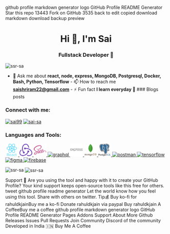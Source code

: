 github profile markdown generator logo GitHub Profile README Generator Star this
repo 13443 Fork on GitHub 3535 back to edit copied download markdown download
backup preview
<h1 align="center">Hi 👋, I'm Sai</h1>
<h3 align="center">Fullstack Developer 🚀</h3>

<p align="left">
  <img
    src="https://komarev.com/ghpvc/?username=ssr-sa&label=Profile%20views&color=0e75b6&style=flat"
    alt="ssr-sa"
  />
</p>

- 💬 Ask me about **react, node, express, MongoDB, Postgresql, Docker, Bash,
Python, Tensorflow** - 📫 How to reach me **saishriram22@gmail.com** - ⚡ Fun
fact **I learn everyday 👀** ### Blogs posts
<!-- BLOG-POST-LIST:START -->
<!-- BLOG-POST-LIST:END -->

<h3 align="left">Connect with me:</h3>
<p align="left">
  <a href="https://dev.to/sai99" target="blank"
    ><img
      align="center"
      src="https://raw.githubusercontent.com/rahuldkjain/github-profile-readme-generator/master/src/images/icons/Social/devto.svg"
      alt="sai99"
      height="30"
      width="40"
  /></a>
  <a href="https://linkedin.com/in/sai-sa" target="blank"
    ><img
      align="center"
      src="https://raw.githubusercontent.com/rahuldkjain/github-profile-readme-generator/master/src/images/icons/Social/linked-in-alt.svg"
      alt="sai-sa"
      height="30"
      width="40"
  /></a>
</p>

<h3 align="left">Languages and Tools:</h3>
<p align="left">
  <a href="https://reactjs.org/" target="_blank" rel="noreferrer">
    <img
      src="https://raw.githubusercontent.com/devicons/devicon/master/icons/react/react-original-wordmark.svg"
      alt="react"
      width="40"
      height="40"
    />
  </a>
  <a href="https://redux.js.org" target="_blank" rel="noreferrer">
    <img
      src="https://raw.githubusercontent.com/devicons/devicon/master/icons/redux/redux-original.svg"
      alt="redux"
      width="40"
      height="40"
    />
  </a>
  <a href="https://sass-lang.com" target="_blank" rel="noreferrer">
    <img
      src="https://raw.githubusercontent.com/devicons/devicon/master/icons/sass/sass-original.svg"
      alt="sass"
      width="40"
      height="40"
    />
  </a>
  <a href="https://graphql.org" target="_blank" rel="noreferrer">
    <img
      src="https://www.vectorlogo.zone/logos/graphql/graphql-icon.svg"
      alt="graphql"
      width="40"
      height="40"
    />
  </a>
  <a href="https://expressjs.com" target="_blank" rel="noreferrer">
    <img
      src="https://raw.githubusercontent.com/devicons/devicon/master/icons/express/express-original-wordmark.svg"
      alt="express"
      width="40"
      height="40"
    />
  </a>
  <a href="https://www.mongodb.com/" target="_blank" rel="noreferrer">
    <img
      src="https://raw.githubusercontent.com/devicons/devicon/master/icons/mongodb/mongodb-original-wordmark.svg"
      alt="mongodb"
      width="40"
      height="40"
    />
  </a>
  <a href="https://www.postgresql.org" target="_blank" rel="noreferrer">
    <img
      src="https://raw.githubusercontent.com/devicons/devicon/master/icons/postgresql/postgresql-original-wordmark.svg"
      alt="postgresql"
      width="40"
      height="40"
    />
  </a>
  <a href="https://postman.com" target="_blank" rel="noreferrer">
    <img
      src="https://www.vectorlogo.zone/logos/getpostman/getpostman-icon.svg"
      alt="postman"
      width="40"
      height="40"
    />
  </a>
  <a href="https://www.tensorflow.org" target="_blank" rel="noreferrer">
    <img
      src="https://www.vectorlogo.zone/logos/tensorflow/tensorflow-icon.svg"
      alt="tensorflow"
      width="40"
      height="40"
    />
  </a>
  <a href="https://www.figma.com/" target="_blank" rel="noreferrer">
    <img
      src="https://www.vectorlogo.zone/logos/figma/figma-icon.svg"
      alt="figma"
      width="40"
      height="40"
    />
  </a>
  <a href="https://firebase.google.com/" target="_blank" rel="noreferrer">
    <img
      src="https://www.vectorlogo.zone/logos/firebase/firebase-icon.svg"
      alt="firebase"
      width="40"
      height="40"
    />
  </a>
</p>

<p>
  <img
    align="left"
    src="https://github-readme-stats.vercel.app/api/top-langs?username=ssr-sa&show_icons=true&locale=en&layout=compact"
    alt="ssr-sa"
  />
</p>

<p>
  &nbsp;<img
    align="center"
    src="https://github-readme-stats.vercel.app/api?username=ssr-sa&show_icons=true&locale=en"
    alt="ssr-sa"
  />
</p>

Support 🙏 Are you using the tool and happy with it to create your GitHub
Profile? Your kind support keeps open-source tools like this free for others.
tweet github profile readme generator Let the world know how you feel using this
tool. Share with others on twitter. Tip💰 Buy ko-fi for rahuldkjainBuy me a
ko-fi Donate rahuldkjain via paypal Buy rahuldkjain A CoffeeBuy me a coffee
github profile markdown generator logo GitHub Profile README Generator Pages
Addons Support About More Github Releases Issues Pull Requests Join Community
Discord of the community Developed in India 🇮🇳 Buy Me A Coffee
